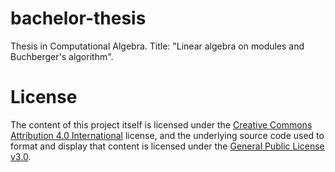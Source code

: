 # bachelor-thesis
Thesis in Computational Algebra. Title: "Linear algebra on modules and Buchberger's algorithm".

# License
The content of this project itself is licensed under the [Creative Commons Attribution 4.0 International](https://creativecommons.org/licenses/by/4.0/) license, and the underlying source code used to format and display that content is licensed under the [General Public License v3.0]().
